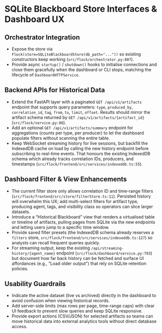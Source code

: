 # SQLite Blackboard Store Interfaces & Dashboard UX

## Orchestrator Integration

- Expose the store via `Flock(store=SQLiteBlackboardStore(db_path="..."))` so existing constructors keep working (`src/flock/orchestrator.py:807`).
- Provide async `startup()` / `shutdown()` hooks to initialise connections and close them gracefully when the dashboard or CLI stops, matching the lifecycle of `DashboardHTTPService`.

## Backend APIs for Historical Data

- Extend the FastAPI layer with a paginated `GET /api/v1/artifacts` endpoint that supports query parameters: `type`, `produced_by`, `correlation_id`, `tag`, `from`, `to`, `limit`, `offset`. Results should mirror the artifact schema returned by `GET /api/v1/artifacts/{artifact_id}` (`src/flock/service.py:86`).
- Add an optional `GET /api/v1/artifacts/summary` endpoint for aggregations (counts per type, per producer) to let the dashboard populate filters without scanning the entire table.
- Keep WebSocket streaming history for live sessions, but backfill the IndexedDB cache on load by calling the new history endpoint before subscribing to real-time events. That honours the existing IndexedDB schema which already tracks correlation IDs, producers, and timestamps (`src/flock/frontend/src/services/indexeddb.ts:55`).

## Dashboard Filter & View Enhancements

- The current filter store only allows correlation ID and time-range filters (`src/flock/frontend/src/store/filterStore.ts:11`). Persisted history will overwhelm this UX; add multi-select filters for artifact type, producing agent, tags, and visibility class so operators can slice larger datasets.
- Introduce a “Historical Blackboard” view that renders a virtualised table or timeline of artifacts, pulling pages from SQLite via the new endpoints and letting users jump to a specific time window.
- Provide saved filter presets (the IndexedDB schema already reserves a `filters` store, `src/flock/frontend/src/services/indexeddb.ts:127`) so analysts can recall frequent queries quickly.
- For streaming output, keep the existing `/api/streaming-history/{agent_name}` endpoint (`src/flock/dashboard/service.py:703`) but document how far back history can be fetched and surface UI affordances (e.g., “Load older output”) that rely on SQLite retention policies.

## Usability Guardrails

- Indicate the active dataset (live vs archived) directly in the dashboard to avoid confusion when viewing historical records.
- Add server-side limits (max rows per page, time-range caps) with clear UI feedback to prevent slow queries and keep SQLite responsive.
- Provide export actions (CSV/JSON) for selected artifacts so teams can move historical data into external analytics tools without direct database access.

